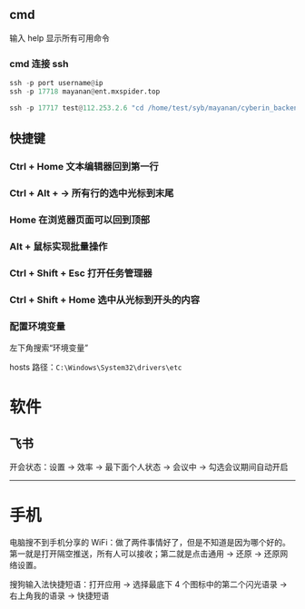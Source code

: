 
## cmd    

输入 help 显示所有可用命令     


### cmd 连接 ssh   

```python 
ssh -p port username@ip
ssh -p 17718 mayanan@ent.mxspider.top

ssh -p 17717 test@112.253.2.6 "cd /home/test/syb/mayanan/cyberin_backend/ && /home/test/testenv/bin/python manage.py crisis_warning_send --debug_time '2022-11-12 10:15:00' --settings cyberin_backend.settings_product"  （外面是双引号，里面是单引号）
```


## 快捷键    


### Ctrl + Home 文本编辑器回到第一行   


### Ctrl + Alt + → 所有行的选中光标到末尾


### Home 在浏览器页面可以回到顶部     


### Alt + 鼠标实现批量操作    


### Ctrl + Shift + Esc 打开任务管理器   


### Ctrl + Shift + Home 选中从光标到开头的内容    



### 配置环境变量  

左下角搜索“环境变量”    

hosts 路径：`C:\Windows\System32\drivers\etc`       


# 软件    

## 飞书   

开会状态：设置 -> 效率 -> 最下面个人状态 -> 会议中 -> 勾选会议期间自动开启      



***    

# 手机    

电脑搜不到手机分享的 WiFi：做了两件事情好了，但是不知道是因为哪个好的。第一就是打开隔空推送，所有人可以接收；第二就是点击通用 -> 还原 -> 还原网络设置。      

搜狗输入法快捷短语：打开应用 -> 选择最底下 4 个图标中的第二个闪光语录 -> 右上角我的语录 -> 快捷短语     









